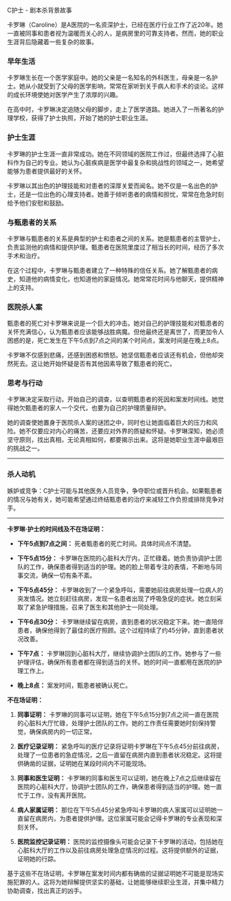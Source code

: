 C护士 - 剧本杀背景故事

卡罗琳（Caroline）是A医院的一名资深护士，已经在医疗行业工作了近20年。她一直被同事和患者视为温暖而关心的人，是病房里的可靠支持者。然而，她的职业生涯背后隐藏着一些复杂的故事。

### 早年生活

卡罗琳生长在一个医学家庭中。她的父亲是一名知名的外科医生，母亲是一名护士。她从小就受到了父母的医学影响，常常在家听到关于病人和手术的谈论。这样的成长环境使她对医学产生了浓厚的兴趣。

在高中时，卡罗琳决定追随父母的脚步，走上了医学道路。她进入了一所著名的护理学校，获得了护士执照，开始了她的护士职业生涯。

### 护士生涯

卡罗琳的护士生涯一直非常成功。她在不同领域的医院工作过，但最终选择了心脏科作为自己的专业。她认为心脏疾病是医学中最复杂和挑战性的领域之一，她希望能够为患者提供最好的关怀。

卡罗琳以其出色的护理技能和对患者的深厚关爱而闻名。她不仅是一名出色的护士，还是一位出色的心理支持者。她善于倾听患者的病情和担忧，常常在危急时刻给予他们安慰和鼓励。

### 与甄患者的关系

卡罗琳与甄患者的关系是典型的护士和患者之间的关系。她是甄患者的主管护士，负责监测他的病情和提供护理。甄患者在医院里度过了相当长的时间，经历了多次手术和治疗。

在这个过程中，卡罗琳与甄患者建立了一种特殊的信任关系。她了解甄患者的病史，知道他的病情变化，也知道他的家庭情况。她常常花时间与他聊天，提供精神上的支持。

### 医院杀人案

甄患者的死亡对卡罗琳来说是一个巨大的冲击。她对自己的护理技能和对甄患者的关怀充满信心，认为甄患者应该能够战胜病魔。但他最终还是离世了，而更加令人困惑的是，死亡发生在下午5点到7点之间的某个时间点，案发时间是在晚上8点。

卡罗琳不仅感到悲痛，还感到困惑和愤怒。她坚信甄患者应该还有机会，但他却突然死去。这让她开始怀疑是否有其他因素导致了甄患者的死亡。

### 思考与行动

卡罗琳决定采取行动，开始自己的调查，以查明甄患者的死因和案发时间线。她觉得她欠甄患者的家人一个交代，也要为自己的护理质量辩护。

她的调查使她置身于医院杀人案的谜团之中，同时也让她面临着巨大的压力和风险。她不仅要应对内心的痛苦，还要应对外界的质疑和怀疑。卡罗琳深知，她必须坚守原则，找出真相，无论真相如何，都要揭示出来。这将是她职业生涯中最艰巨的挑战之一。


---


### 杀人动机

嫉妒或竞争：C护士可能与其他医务人员竞争，争夺职位或晋升机会。如果甄患者的情况与她有关，她可能希望通过终结甄患者的治疗来减轻工作负担或排除竞争对手。

---


**卡罗琳·护士的时间线及不在场证明：**

- **下午5点到7点之间：** 死者甄患者的死亡时间。具体时间点不清楚。

- **下午5点15分：** 卡罗琳在医院的心脏科大厅内，正忙碌着。她负责协调护士团队的工作，确保患者得到适当的护理。她的脸上带着专注的表情，不断地与同事交流，确保一切有条不紊。

- **下午5点45分：** 卡罗琳收到了一个紧急呼叫，需要她前往病房处理一位病人的突发情况。她立刻赶往病房，发现一名患者出现了呼吸急促的症状。她立刻采取了紧急护理措施，召来了医生和其他护士一同处理。

- **下午6点30分：** 卡罗琳继续留在病房，直到患者的状况稳定下来。她一直陪伴患者，确保他得到了最佳的医疗照顾。这个过程持续了约45分钟，直到患者状况改善。

- **下午7点：** 卡罗琳回到心脏科大厅，继续协调护士团队的工作。她参与了一些护理评估，确保所有患者都在得到适当的关怀。她的时间一直都用在医院的护理工作上。

- **晚上8点：** 案发时间，甄患者被确认死亡。

**不在场证明：**

1. **同事证明：** 卡罗琳的同事可以证明，她在下午5点15分到7点之间一直在医院的心脏科大厅忙碌，处理护士团队的工作。她的工作责任需要她时刻保持警觉，确保病房内的一切正常。

2. **医疗记录证明：** 紧急呼叫的医疗记录将证明卡罗琳在下午5点45分前往病房，处理了一位患者的急症情况，之后一直留在病房内直到患者状况稳定。这将提供确凿的证据，证明她在某段时间内不可能现场。

3. **同事和医生证明：** 卡罗琳的同事和医生可以证明，她在晚上7点之后继续留在医院的心脏科大厅，协调护士团队的工作，确保患者得到适当的护理。她一直忙于工作，没有离开医院。

4. **病人家属证明：** 那位在下午5点45分紧急呼叫卡罗琳的病人家属可以证明她一直留在病房内，为患者提供护理。这位家属可能会记得卡罗琳的专业表现和深刻关怀。

5. **医院监控记录证明：** 医院的监控摄像头可能会记录下卡罗琳的活动，包括她在心脏科大厅的工作以及前往病房处理急症情况的过程。这将提供额外的证据，证明她的行踪。

基于这些不在场证明，卡罗琳在案发时间内都有确凿的证据证明她不可能是现场实施犯罪的人。这将为她辩解提供坚实的基础，让她能够继续职业生涯，并集中精力协助调查，找出真正的凶手。

